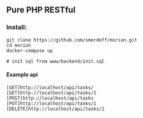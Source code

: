 ## Pure PHP RESTful


### Install:
```
git clone https://github.com/smerdeff/morion.git
cd morion
docker-compose up

# init sql from www/backend/init.sql
```

#### Example api
```
[GET]http://localhost/api/tasks/
[GET]http://localhost/api/tasks/1
[POST]http://localhost/api/tasks
[PUT]http://localhost/api/tasks/1
[DELETE]http://localhost/api/tasks/1
```



